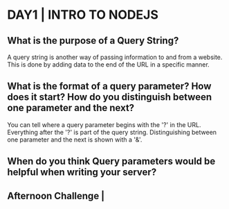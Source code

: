 # DAY1 | INTRO TO NODEJS

## What is the purpose of a Query String?
  A query string is another way of passing information to and from a website.  This is done by adding data to the end of the URL in a specific manner.
## What is the format of a query parameter?  How does it start?  How do you distinguish between one parameter and the next?
  You can tell where a query parameter begins with the '?' in the URL.  Everything after the '?' is part of the query string.  Distinguishing between one parameter and the next is shown with a '&'.
## When do you think Query parameters would be helpful when writing your server?


## Afternoon Challenge |